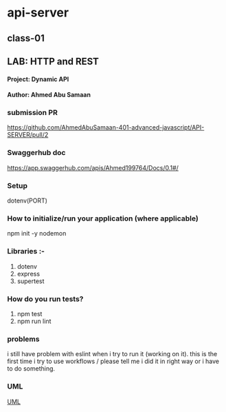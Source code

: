 # api-server
## class-01

## LAB: HTTP and REST
#### Project: Dynamic API
#### Author: Ahmed Abu Samaan

### submission PR
https://github.com/AhmedAbuSamaan-401-advanced-javascript/API-SERVER/pull/2

### Swaggerhub doc
https://app.swaggerhub.com/apis/Ahmed199764/Docs/0.1#/

### Setup
dotenv(PORT)

### How to initialize/run your application (where applicable)
npm init -y
nodemon


### Libraries :-
1. dotenv
2. express
3. supertest

### How do you run tests?
1. npm test
2. npm run lint

### problems 
i still have problem with eslint when i try to run it (working on it).
this is the first time i try to use workflows / please tell me i did it in right way or i have to do something.

### UML
[UML](UML2.png)
